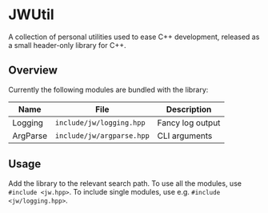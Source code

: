 # JWUtil

A collection of personal utilities used to ease C++ development, released as a small header-only library for C++.

## Overview

Currently the following modules are bundled with the library:

| Name     | File                      | Description      |
| -------- | ------------------------- | ---------------- |
| Logging  | `include/jw/logging.hpp`  | Fancy log output |
| ArgParse | `include/jw/argparse.hpp` | CLI arguments    |

## Usage

Add the library to the relevant search path. To use all the modules, use `#include <jw.hpp>`. To include single modules, use e.g. `#include <jw/logging.hpp>`.
